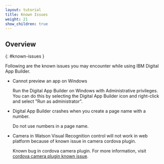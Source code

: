 ```yaml
---
layout: tutorial
title: Known Issues
weight: 21
show_children: true
---
```

<!-- NLS_CHARSET=UTF-8 -->
## Overview
{: #known-issues }

Following are the known issues you may encounter while using IBM Digital App Builder.

* Cannot preview an app on Windows

    Run the Digital App Builder on Windows with Administrative privileges. You can do this by selecting the Digital App Builder icon and right-click and select "Run as administrator". 

* Digital App Builder crashes when you create a page name with a number.

    Do not use numbers in a page name.

* Camera in Watson Visual Recognition control will not work in web platform because of known issue in camera cordova plugin.
 
    Known bug in cordova camera plugin. For more information, visit [cordova camera plugin known issue](https://github.com/apache/cordova-plugin-camera/issues/399).
